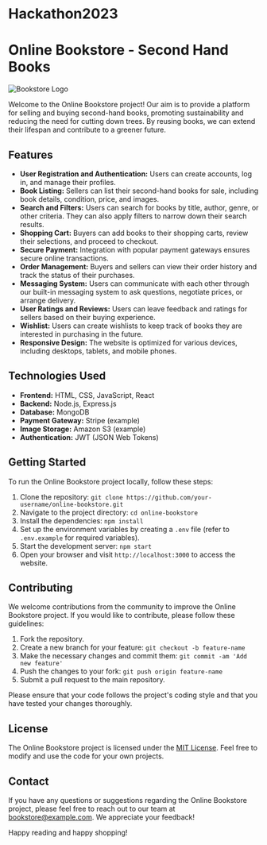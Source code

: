 # Hackathon2023

# Online Bookstore - Second Hand Books

![Bookstore Logo](https://example.com/bookstore_logo.png)

Welcome to the Online Bookstore project! Our aim is to provide a platform for selling and buying second-hand books, promoting sustainability and reducing the need for cutting down trees. By reusing books, we can extend their lifespan and contribute to a greener future.

## Features

- **User Registration and Authentication:** Users can create accounts, log in, and manage their profiles.
- **Book Listing:** Sellers can list their second-hand books for sale, including book details, condition, price, and images.
- **Search and Filters:** Users can search for books by title, author, genre, or other criteria. They can also apply filters to narrow down their search results.
- **Shopping Cart:** Buyers can add books to their shopping carts, review their selections, and proceed to checkout.
- **Secure Payment:** Integration with popular payment gateways ensures secure online transactions.
- **Order Management:** Buyers and sellers can view their order history and track the status of their purchases.
- **Messaging System:** Users can communicate with each other through our built-in messaging system to ask questions, negotiate prices, or arrange delivery.
- **User Ratings and Reviews:** Users can leave feedback and ratings for sellers based on their buying experience.
- **Wishlist:** Users can create wishlists to keep track of books they are interested in purchasing in the future.
- **Responsive Design:** The website is optimized for various devices, including desktops, tablets, and mobile phones.

## Technologies Used

- **Frontend:** HTML, CSS, JavaScript, React
- **Backend:** Node.js, Express.js
- **Database:** MongoDB
- **Payment Gateway:** Stripe (example)
- **Image Storage:** Amazon S3 (example)
- **Authentication:** JWT (JSON Web Tokens)

## Getting Started

To run the Online Bookstore project locally, follow these steps:

1. Clone the repository: `git clone https://github.com/your-username/online-bookstore.git`
2. Navigate to the project directory: `cd online-bookstore`
3. Install the dependencies: `npm install`
4. Set up the environment variables by creating a `.env` file (refer to `.env.example` for required variables).
5. Start the development server: `npm start`
6. Open your browser and visit `http://localhost:3000` to access the website.

## Contributing

We welcome contributions from the community to improve the Online Bookstore project. If you would like to contribute, please follow these guidelines:

1. Fork the repository.
2. Create a new branch for your feature: `git checkout -b feature-name`
3. Make the necessary changes and commit them: `git commit -am 'Add new feature'`
4. Push the changes to your fork: `git push origin feature-name`
5. Submit a pull request to the main repository.

Please ensure that your code follows the project's coding style and that you have tested your changes thoroughly.

## License

The Online Bookstore project is licensed under the [MIT License](LICENSE.md). Feel free to modify and use the code for your own projects.

## Contact

If you have any questions or suggestions regarding the Online Bookstore project, please feel free to reach out to our team at [bookstore@example.com](mailto:bookstore@example.com). We appreciate your feedback!

Happy reading and happy shopping!
